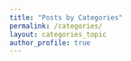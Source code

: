 ```yaml
---
title: "Posts by Categories"
permalink: /categories/
layout: categories_topic
author_profile: true
---
```


